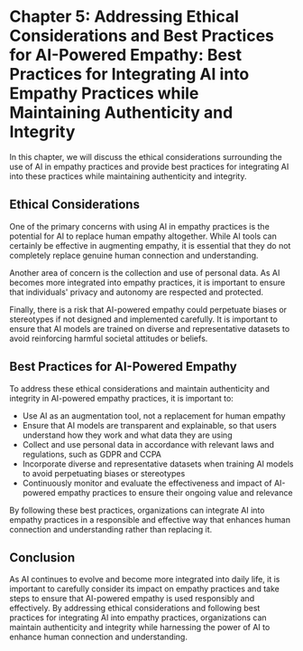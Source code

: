 Chapter 5: Addressing Ethical Considerations and Best Practices for AI-Powered Empathy: Best Practices for Integrating AI into Empathy Practices while Maintaining Authenticity and Integrity
=============================================================================================================================================================================================

In this chapter, we will discuss the ethical considerations surrounding the use of AI in empathy practices and provide best practices for integrating AI into these practices while maintaining authenticity and integrity.

Ethical Considerations
----------------------

One of the primary concerns with using AI in empathy practices is the potential for AI to replace human empathy altogether. While AI tools can certainly be effective in augmenting empathy, it is essential that they do not completely replace genuine human connection and understanding.

Another area of concern is the collection and use of personal data. As AI becomes more integrated into empathy practices, it is important to ensure that individuals' privacy and autonomy are respected and protected.

Finally, there is a risk that AI-powered empathy could perpetuate biases or stereotypes if not designed and implemented carefully. It is important to ensure that AI models are trained on diverse and representative datasets to avoid reinforcing harmful societal attitudes or beliefs.

Best Practices for AI-Powered Empathy
-------------------------------------

To address these ethical considerations and maintain authenticity and integrity in AI-powered empathy practices, it is important to:

* Use AI as an augmentation tool, not a replacement for human empathy
* Ensure that AI models are transparent and explainable, so that users understand how they work and what data they are using
* Collect and use personal data in accordance with relevant laws and regulations, such as GDPR and CCPA
* Incorporate diverse and representative datasets when training AI models to avoid perpetuating biases or stereotypes
* Continuously monitor and evaluate the effectiveness and impact of AI-powered empathy practices to ensure their ongoing value and relevance

By following these best practices, organizations can integrate AI into empathy practices in a responsible and effective way that enhances human connection and understanding rather than replacing it.

Conclusion
----------

As AI continues to evolve and become more integrated into daily life, it is important to carefully consider its impact on empathy practices and take steps to ensure that AI-powered empathy is used responsibly and effectively. By addressing ethical considerations and following best practices for integrating AI into empathy practices, organizations can maintain authenticity and integrity while harnessing the power of AI to enhance human connection and understanding.

